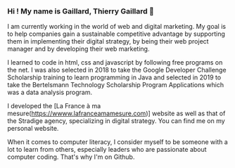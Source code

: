 ### Hi ! My name is Gaillard, Thierry Gaillard 🧭

<!--
**Gathea/Gathea** is a ✨ _special_ ✨ repository because its `README.md` (this file) appears on your GitHub profile.-->

I am currently working in the world of web and digital marketing. My goal is to help companies gain a sustainable competitive advantage by supporting them in implementing their digital strategy, by being their web project manager and by developing their web marketing.

I learned to code in html, css and javascript by following free programs on the net. I was also selected in 2018 to take the Google Developer Challenge Scholarship training to learn programming in Java and selected in 2019 to take the Bertelsmann Technology Scholarship Program Applications which was a data analysis program.

I developed the [La France à ma mesure(https://wwww.lafranceamamesure.com)] website as well as that of the Stradige agency, specializing in digital strategy. You can find me on my personal website.

When it comes to computer literacy, I consider myself to be someone with a lot to learn from others, especially leaders who are passionate about computer coding. That's why I'm on Github.
